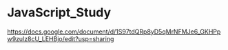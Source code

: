 # JavaScript_Study
https://docs.google.com/document/d/1S97tdQRp8yD5qMrNFMJe6_GKHPpw9zulz8cU_LEHBjo/edit?usp=sharing
